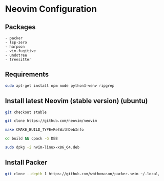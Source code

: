 # Neovim Configuration

## Packages
    - packer
    - lsp-zero
    - harpoon
    - vim-fugitive
    - undotree
    - treesitter

## Requirements
```bash
sudo apt-get install npm node python3-venv ripgrep
```

## Install latest Neovim (stable version) (ubuntu)
```bash
git checkout stable

git clone https://github.com/neovim/neovim

make CMAKE_BUILD_TYPE=RelWithDebInfo

cd build && cpack -G DEB

sudo dpkg -i nvim-linux-x86_64.deb
```


## Install Packer
```bash
git clone --depth 1 https://github.com/wbthomason/packer.nvim ~/.local/share/nvim/site/pack/packer/start/packer.nvim
```

